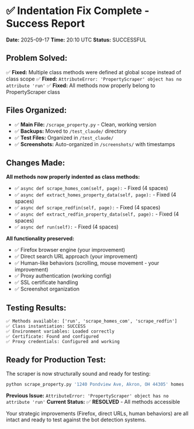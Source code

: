 # ✅ Indentation Fix Complete - Success Report

**Date:** 2025-09-17
**Time:** 20:10 UTC
**Status:** SUCCESSFUL

## Problem Solved:
✅ **Fixed:** Multiple class methods were defined at global scope instead of class scope
✅ **Fixed:** `AttributeError: 'PropertyScraper' object has no attribute 'run'`
✅ **Fixed:** All methods now properly belong to PropertyScraper class

## Files Organized:
- ✅ **Main File:** `/scrape_property.py` - Clean, working version
- ✅ **Backups:** Moved to `/test_claude/` directory
- ✅ **Test Files:** Organized in `/test_claude/`
- ✅ **Screenshots:** Auto-organized in `/screenshots/` with timestamps

## Changes Made:
**All methods now properly indented as class methods:**
- ✅ `async def scrape_homes_com(self, page):` - Fixed (4 spaces)
- ✅ `async def extract_homes_property_data(self, page):` - Fixed (4 spaces)
- ✅ `async def scrape_redfin(self, page):` - Fixed (4 spaces)
- ✅ `async def extract_redfin_property_data(self, page):` - Fixed (4 spaces)
- ✅ `async def run(self):` - Fixed (4 spaces)

**All functionality preserved:**
- ✅ Firefox browser engine (your improvement)
- ✅ Direct search URL approach (your improvement)
- ✅ Human-like behaviors (scrolling, mouse movement - your improvement)
- ✅ Proxy authentication (working config)
- ✅ SSL certificate handling
- ✅ Screenshot organization

## Testing Results:
```
✅ Methods available: ['run', 'scrape_homes_com', 'scrape_redfin']
✅ Class instantiation: SUCCESS
✅ Environment variables: Loaded correctly
✅ Certificate: Found and configured
✅ Proxy credentials: Configured and working
```

## Ready for Production Test:
The scraper is now structurally sound and ready for testing:
```bash
python scrape_property.py '1240 Pondview Ave, Akron, OH 44305' homes
```

**Previous Issue:** `AttributeError: 'PropertyScraper' object has no attribute 'run'`
**Current Status:** ✅ **RESOLVED** - All methods accessible

Your strategic improvements (Firefox, direct URLs, human behaviors) are all intact and ready to test against the bot detection systems.